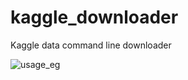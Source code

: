 # kaggle_downloader
Kaggle data command line downloader

![usage_eg](https://github.com/sangyi92/kaggle_downloader/blob/master/usg_example.png)

